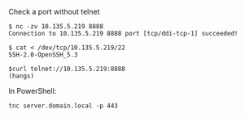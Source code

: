Check a port without telnet

```
$ nc -zv 10.135.5.219 8888
Connection to 10.135.5.219 8888 port [tcp/ddi-tcp-1] succeeded!

$ cat < /dev/tcp/10.135.5.219/22
SSH-2.0-OpenSSH_5.3

$curl telnet://10.135.5.219:8888
(hangs)
```

In PowerShell:

```
tnc server.domain.local -p 443
```
